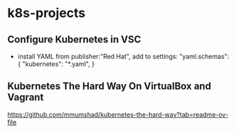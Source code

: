 # k8s-projects


## Configure Kubernetes in VSC
- install YAML from publisher:"Red Hat", add to settings:
    "yaml.schemas": {
        "kubernetes": "*.yaml",
    }


## Kubernetes The Hard Way On VirtualBox and Vagrant
https://github.com/mmumshad/kubernetes-the-hard-way?tab=readme-ov-file
